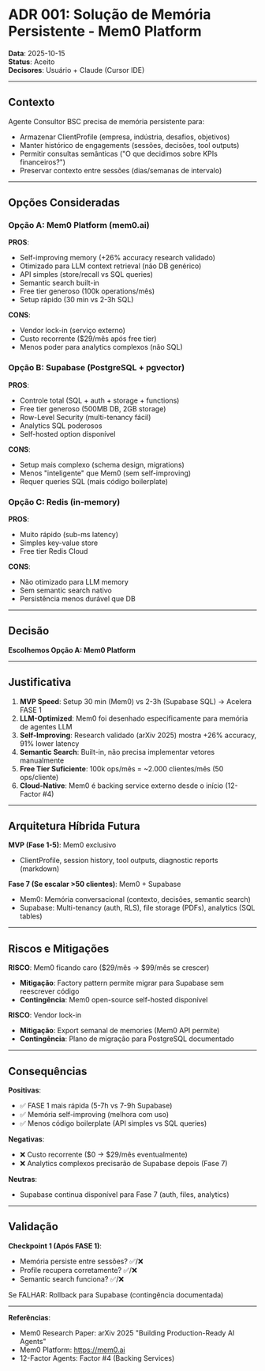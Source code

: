 # ADR 001: Solução de Memória Persistente - Mem0 Platform

**Data**: 2025-10-15  
**Status**: Aceito  
**Decisores**: Usuário + Claude (Cursor IDE)

---

## Contexto

Agente Consultor BSC precisa de memória persistente para:
- Armazenar ClientProfile (empresa, indústria, desafios, objetivos)
- Manter histórico de engagements (sessões, decisões, tool outputs)
- Permitir consultas semânticas ("O que decidimos sobre KPIs financeiros?")
- Preservar contexto entre sessões (dias/semanas de intervalo)

---

## Opções Consideradas

### Opção A: Mem0 Platform (mem0.ai)
**PROS**:
- Self-improving memory (+26% accuracy research validado)
- Otimizado para LLM context retrieval (não DB genérico)
- API simples (store/recall vs SQL queries)
- Semantic search built-in
- Free tier generoso (100k operations/mês)
- Setup rápido (30 min vs 2-3h SQL)

**CONS**:
- Vendor lock-in (serviço externo)
- Custo recorrente ($29/mês após free tier)
- Menos poder para analytics complexos (não SQL)

### Opção B: Supabase (PostgreSQL + pgvector)
**PROS**:
- Controle total (SQL + auth + storage + functions)
- Free tier generoso (500MB DB, 2GB storage)
- Row-Level Security (multi-tenancy fácil)
- Analytics SQL poderosos
- Self-hosted option disponível

**CONS**:
- Setup mais complexo (schema design, migrations)
- Menos "inteligente" que Mem0 (sem self-improving)
- Requer queries SQL (mais código boilerplate)

### Opção C: Redis (in-memory)
**PROS**:
- Muito rápido (sub-ms latency)
- Simples key-value store
- Free tier Redis Cloud

**CONS**:
- Não otimizado para LLM memory
- Sem semantic search nativo
- Persistência menos durável que DB

---

## Decisão

**Escolhemos Opção A: Mem0 Platform**

---

## Justificativa

1. **MVP Speed**: Setup 30 min (Mem0) vs 2-3h (Supabase SQL) → Acelera FASE 1
2. **LLM-Optimized**: Mem0 foi desenhado especificamente para memória de agentes LLM
3. **Self-Improving**: Research validado (arXiv 2025) mostra +26% accuracy, 91% lower latency
4. **Semantic Search**: Built-in, não precisa implementar vetores manualmente
5. **Free Tier Suficiente**: 100k ops/mês = ~2.000 clientes/mês (50 ops/cliente)
6. **Cloud-Native**: Mem0 é backing service externo desde o início (12-Factor #4)

---

## Arquitetura Híbrida Futura

**MVP (Fase 1-5)**: Mem0 exclusivo
- ClientProfile, session history, tool outputs, diagnostic reports (markdown)

**Fase 7 (Se escalar >50 clientes)**: Mem0 + Supabase
- Mem0: Memória conversacional (contexto, decisões, semantic search)
- Supabase: Multi-tenancy (auth, RLS), file storage (PDFs), analytics (SQL tables)

---

## Riscos e Mitigações

**RISCO**: Mem0 ficando caro ($29/mês → $99/mês se crescer)
- **Mitigação**: Factory pattern permite migrar para Supabase sem reescrever código
- **Contingência**: Mem0 open-source self-hosted disponível

**RISCO**: Vendor lock-in
- **Mitigação**: Export semanal de memories (Mem0 API permite)
- **Contingência**: Plano de migração para PostgreSQL documentado

---

## Consequências

**Positivas**:
- ✅ FASE 1 mais rápida (5-7h vs 7-9h Supabase)
- ✅ Memória self-improving (melhora com uso)
- ✅ Menos código boilerplate (API simples vs SQL queries)

**Negativas**:
- ❌ Custo recorrente ($0 → $29/mês eventualmente)
- ❌ Analytics complexos precisarão de Supabase depois (Fase 7)

**Neutras**:
- Supabase continua disponível para Fase 7 (auth, files, analytics)

---

## Validação

**Checkpoint 1 (Após FASE 1)**:
- Memória persiste entre sessões? ✅/❌
- Profile recupera corretamente? ✅/❌
- Semantic search funciona? ✅/❌

Se FALHAR: Rollback para Supabase (contingência documentada)

---

**Referências**:
- Mem0 Research Paper: arXiv 2025 "Building Production-Ready AI Agents"
- Mem0 Platform: https://mem0.ai
- 12-Factor Agents: Factor #4 (Backing Services)

